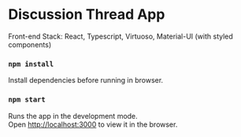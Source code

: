 # Discussion Thread App

Front-end Stack: React, Typescript, Virtuoso, Material-UI (with styled components)

### `npm install`

Install dependencies before running in browser.

### `npm start`

Runs the app in the development mode.\
Open [http://localhost:3000](http://localhost:3000) to view it in the browser.

